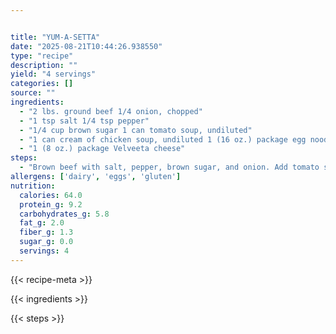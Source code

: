 ```yaml
---


title: "YUM-A-SETTA"
date: "2025-08-21T10:44:26.938550"
type: "recipe"
description: ""
yield: "4 servings"
categories: []
source: ""
ingredients:
  - "2 lbs. ground beef 1/4 onion, chopped"
  - "1 tsp salt 1/4 tsp pepper"
  - "1/4 cup brown sugar 1 can tomato soup, undiluted"
  - "1 can cream of chicken soup, undiluted 1 (16 oz.) package egg noodles"
  - "1 (8 oz.) package Velveeta cheese"
steps:
  - "Brown beef with salt, pepper, brown sugar, and onion. Add tomato soup. Cook noodles, drain. Add cream of chicken soup to noodles. Layer hamburger mixture, noodle mixture, and shredded Velveeta cheese in casserole dish, ending with cheese. Cover with foil and bake 30 minutes at 350 degrees."
allergens: ['dairy', 'eggs', 'gluten']
nutrition:
  calories: 64.0
  protein_g: 9.2
  carbohydrates_g: 5.8
  fat_g: 2.0
  fiber_g: 1.3
  sugar_g: 0.0
  servings: 4
---
```


{{< recipe-meta >}}

{{< ingredients >}}

{{< steps >}}
